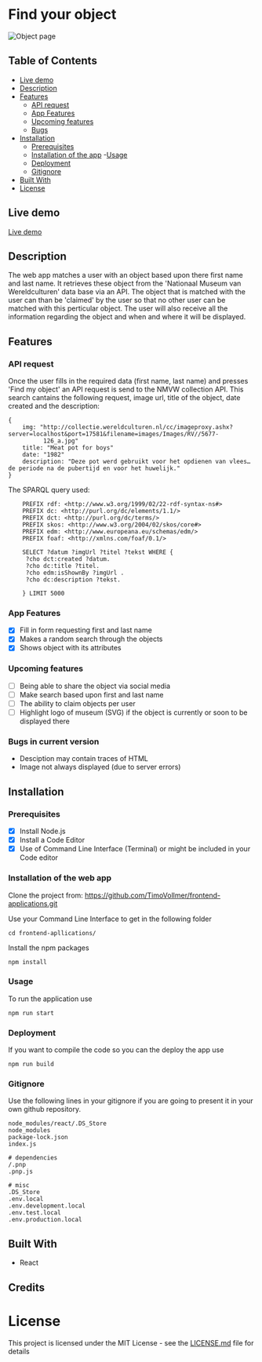 # Find your object

![Object page](https://user-images.githubusercontent.com/14195114/67972637-5eff2800-fc0f-11e9-9802-104d22060551.png
)

## Table of Contents
- [Live demo](#Live-demo)
- [Description](#Description)
- [Features](#Features)
  - [API request](#API-request)
  - [App Features](#App-Features)
  - [Upcoming features](#Upcoming-features)
  - [Bugs](#Bugs-in-current-version)
- [Installation](#Installation)
  - [Prerequisites](#Prerequisites)
  - [Installation of the app](#Installation-of-the-web-app)
  -[Usage](#Usage)
  - [Deployment](#Deployment) 
  - [Gitignore](#Gitignore)
- [Built With](#Built-With)
- [License](#License)
  
## Live demo

[Live demo](https://github.com/TimoVollmer/frontend-applications.git)

## Description 
The web app matches a user with an object based upon there first name and last name. It retrieves these object from the 'Nationaal Museum van Wereldculturen' data base via an API. The object that is matched with the user can than be 'claimed' by the user so that no other user can be matched with this perticular object. The user will also receive all the information regarding the object and when and where it will be displayed. 

## Features 

### API request

Once the user fills in the required data (first name, last name) and presses 'Find my object' an API request is send to the NMVW collection API. This search cantains the following request, image url, title of the object, date created and the description:

```
{
    img: "http://collectie.wereldculturen.nl/cc/imageproxy.ashx?server=localhost&port=17581&filename=images/Images/RV//5677-   
          126_a.jpg"
    title: "Meat pot for boys"
    date: "1982"
    description: "Deze pot werd gebruikt voor het opdienen van vlees… de periode na de pubertijd en voor het huwelijk."
}
```

The SPARQL query used:

```SPARQL
    PREFIX rdf: <http://www.w3.org/1999/02/22-rdf-syntax-ns#>
    PREFIX dc: <http://purl.org/dc/elements/1.1/>
    PREFIX dct: <http://purl.org/dc/terms/>
    PREFIX skos: <http://www.w3.org/2004/02/skos/core#>
    PREFIX edm: <http://www.europeana.eu/schemas/edm/>
    PREFIX foaf: <http://xmlns.com/foaf/0.1/>
    
    SELECT ?datum ?imgUrl ?titel ?tekst WHERE {
     ?cho dct:created ?datum.
     ?cho dc:title ?titel.
     ?cho edm:isShownBy ?imgUrl .
     ?cho dc:description ?tekst.
      
    } LIMIT 5000  
```

### App Features 

- [x] Fill in form requesting first and last name 
- [x] Makes a random search through the objects
- [x] Shows object with its attributes

### Upcoming features

- [ ] Being able to share the object via social media
- [ ] Make search based upon first and last name
- [ ] The ability to claim objects per user
- [ ] Highlight logo of museum (SVG) if the object is currently or soon to be displayed there

### Bugs in current version

- Desciption may contain traces of HTML
- Image not always displayed (due to server errors)

## Installation 

### Prerequisites

- [x] Install Node.js
- [x] Install a Code Editor
- [x] Use of Command Line Interface (Terminal) or might be included in your Code editor

### Installation of the web app

Clone the project from: https://github.com/TimoVollmer/frontend-applications.git

Use your Command Line Interface to get in the following folder
```
cd frontend-apllications/
```
Install the npm packages
```
npm install
```

### Usage 

To run the application use
```
npm run start
```

### Deployment

If you want to compile the code so you can the deploy the app use
```
npm run build
```

### Gitignore
Use the following lines in your gitignore if you are going to present it in your own github repository.
```
node_modules/react/.DS_Store
node_modules
package-lock.json
index.js

# dependencies
/.pnp
.pnp.js

# misc
.DS_Store
.env.local
.env.development.local
.env.test.local
.env.production.local

```

## Built With

* React

## Credits


# License

This project is licensed under the MIT License - see the [LICENSE.md](LICENSE.md) file for details

